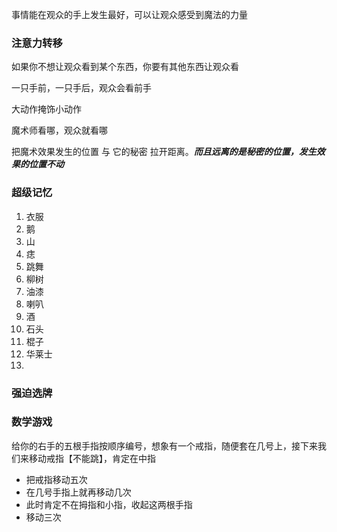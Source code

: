 事情能在观众的手上发生最好，可以让观众感受到魔法的力量
### 注意力转移
如果你不想让观众看到某个东西，你要有其他东西让观众看

一只手前，一只手后，观众会看前手

大动作掩饰小动作

魔术师看哪，观众就看哪

把魔术效果发生的位置 与 它的秘密 拉开距离。***而且远离的是秘密的位置，发生效果的位置不动***
### 超级记忆
1. 衣服
2. 鹅
3. 山
4. 痣
5. 跳舞
6. 柳树
7. 油漆
8. 喇叭
9. 酒
10. 石头
11. 棍子
12. 华莱士
13. 
### 强迫选牌

### 数学游戏
给你的右手的五根手指按顺序编号，想象有一个戒指，随便套在几号上，接下来我们来移动戒指【不能跳】，肯定在中指
- 把戒指移动五次
- 在几号手指上就再移动几次
- 此时肯定不在拇指和小指，收起这两根手指
- 移动三次



